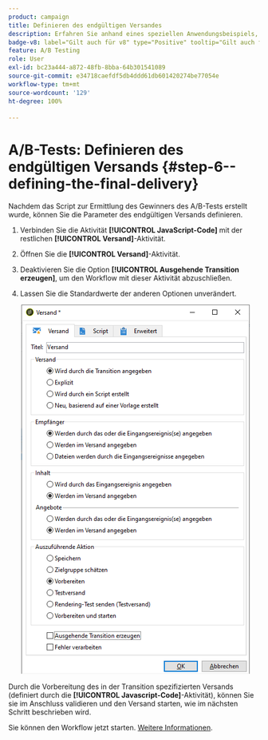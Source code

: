 ```yaml
---
product: campaign
title: Definieren des endgültigen Versandes
description: Erfahren Sie anhand eines speziellen Anwendungsbeispiels, wie Sie A/B-Tests durchführen
badge-v8: label="Gilt auch für v8" type="Positive" tooltip="Gilt auch für Campaign v8"
feature: A/B Testing
role: User
exl-id: bc23a444-a872-48fb-8bba-64b301541089
source-git-commit: e34718caefdf5db4ddd61db601420274be77054e
workflow-type: tm+mt
source-wordcount: '129'
ht-degree: 100%

---
```


# A/B-Tests: Definieren des endgültigen Versands {#step-6--defining-the-final-delivery}

Nachdem das Script zur Ermittlung des Gewinners des A/B-Tests erstellt wurde, können Sie die Parameter des endgültigen Versands definieren.

1. Verbinden Sie die Aktivität **[!UICONTROL JavaScript-Code]** mit der restlichen **[!UICONTROL Versand]**-Aktivität.
1. Öffnen Sie die **[!UICONTROL Versand]**-Aktivität.
1. Deaktivieren Sie die Option **[!UICONTROL Ausgehende Transition erzeugen]**, um den Workflow mit dieser Aktivität abzuschließen.
1. Lassen Sie die Standardwerte der anderen Optionen unverändert.

   ![](assets/ab_test_final_delivery.png)

Durch die Vorbereitung des in der Transition spezifizierten Versands (definiert durch die **[!UICONTROL Javascript-Code]**-Aktivität), können Sie sie im Anschluss validieren und den Versand starten, wie im nächsten Schritt beschrieben wird.

Sie können den Workflow jetzt starten. [Weitere Informationen](a-b-testing-uc-start-workflow.md).
